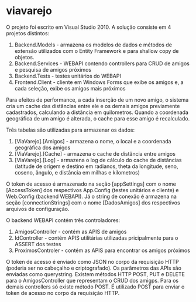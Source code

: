 # viavarejo

O projeto foi escrito em Visual Studio 2010. A solução consiste em 4 projetos distintos:

1) Backend.Models - armazena os modelos de dados e métodos de extensão utilizados com o Entity Framework e para shallow copy de objetos.
2) Backend.Services - WEBAPI contendo controllers para CRUD de amigos e pesquisa de amigos próximos
3) Backend.Tests - testes unitários do WEBAPI
4) Frontend.Client - cliente em Windows Forms que exibe os amigos e, a cada seleção, exibe os amigos mais próximos

Para efeitos de performance, a cada inserção de um novo amigo, o sistema cria um cache das distâncias entre ele e os demais amigos previamente cadastrados, calculando a distância em quilometros. Quando a coordenada geográfica de um amigo é alterada, o cache para esse amigo é recalculado.

Três tabelas são utilizadas para armazenar os dados:

1) [ViaVarejo].[Amigos] - armazena o nome, o local e a coordenada geográfica dos amigos
2) [ViaVarejo].[Cache] - armazena o cache de distância entre amigos
3) [ViaVarejo].[Log] - armazena o log de cálculo do cache de distâncias (latitude de origem e destino em radianos, theta da longitude, seno, coseno, ângulo, e distância em milhas e kilometros)

O token de acesso é armazenado na seção [appSettings] com o nome [AccessToken] dos respectivos App.Config (testes unitários e cliente) e Web.Config (backend WEBAPI). Já o string de conexão é armazena na seção [connectionStrings] com o nome [DadosAmigos] dos respectivos arquivos de configuração.

O backend WEBAPI contém três controladores:

1) AmigosController - contém as APIS de amigos
2) IdController - contém APIS utilitárias utilizadas pricipalmente para o ASSERT dos testes
3) ProximosControler - contém as APIS para encontrar os amigos próximos

O token de acesso é enviado como JSON no corpo da requisição HTTP (poderia ser no cabeçalho e criptografado). Os parâmetros das APIs são enviadas como querystring. Existem métodos HTTP POST, PUT e DELETE para o AmigosController que representam o CRUD dos amigps. Para os demais controllers só existe método POST. É utilizado POST para enviar o token de acesso no corpo da requisição HTTP.





